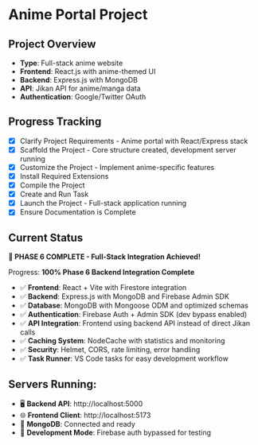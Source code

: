<!-- Anime Portal Project Instructions -->

# Anime Portal Project

## Project Overview

- **Type**: Full-stack anime website
- **Frontend**: React.js with anime-themed UI
- **Backend**: Express.js with MongoDB
- **API**: Jikan API for anime/manga data
- **Authentication**: Google/Twitter OAuth

## Progress Tracking

- [x] Clarify Project Requirements - Anime portal with React/Express stack
- [x] Scaffold the Project - Core structure created, development server running
- [x] Customize the Project - Implement anime-specific features
- [x] Install Required Extensions
- [x] Compile the Project
- [x] Create and Run Task
- [x] Launch the Project - Full-stack application running
- [x] Ensure Documentation is Complete

## Current Status

**🎉 PHASE 6 COMPLETE - Full-Stack Integration Achieved!**

Progress: **100% Phase 6 Backend Integration Complete**

- ✅ **Frontend**: React + Vite with Firestore integration
- ✅ **Backend**: Express.js with MongoDB and Firebase Admin SDK
- ✅ **Database**: MongoDB with Mongoose ODM and optimized schemas
- ✅ **Authentication**: Firebase Auth + Admin SDK (dev bypass enabled)
- ✅ **API Integration**: Frontend using backend API instead of direct Jikan calls
- ✅ **Caching System**: NodeCache with statistics and monitoring
- ✅ **Security**: Helmet, CORS, rate limiting, error handling
- ✅ **Task Runner**: VS Code tasks for easy development workflow

## Servers Running:

- 🖥️ **Backend API**: http://localhost:5000
- 🌐 **Frontend Client**: http://localhost:5173
- 💾 **MongoDB**: Connected and ready
- 🔧 **Development Mode**: Firebase auth bypassed for testing
